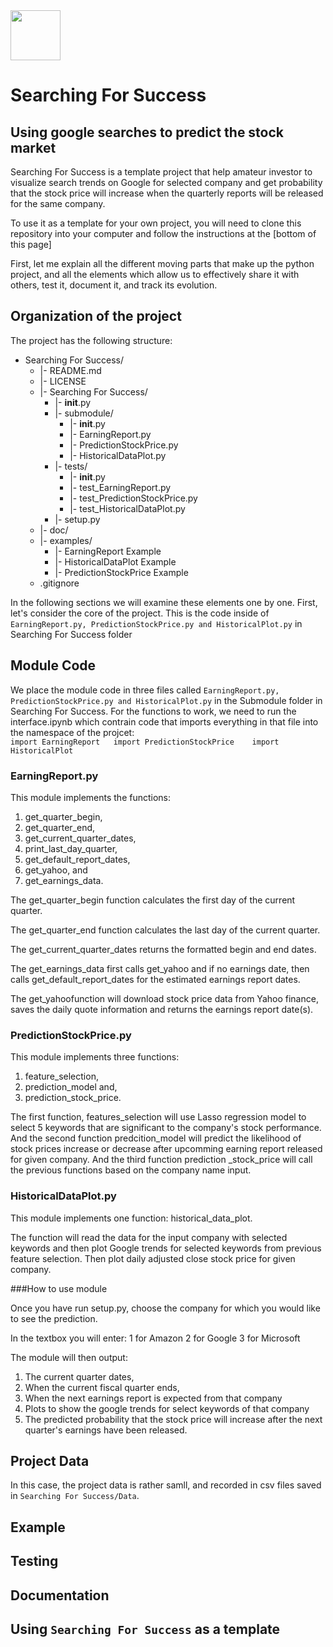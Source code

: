 <img src="https://github.com/khyatiparekh/Data515_FinalProject/blob/master/logo.png" width="80">

# Searching For Success 
## Using google searches to predict the stock market

Searching For Success is a template project that help amateur investor to visualize search trends 
on Google for selected company and get probability that the stock price will increase when 
the quarterly reports will be released for the same company.

To use it as a template for your own project, you will need to clone this
repository into your computer and follow the instructions at the [bottom of this page]

First, let me explain all the different moving parts that make up the
python project, and all the elements which allow us to effectively
share it with others, test it, document it, and track its evolution.

## Organization of the  project

The project has the following structure:  
   * Searching For Success/  
     * |- README.md  
     * |- LICENSE  
     * |- Searching For Success/  
        * |- __init__.py  
        * |- submodule/ 
           * |- __init__.py  
           * |- EarningReport.py  
           * |- PredictionStockPrice.py  
           * |- HistoricalDataPlot.py  
        * |- tests/  
           * |- __init__.py  
           * |- test_EarningReport.py  
           * |- test_PredictionStockPrice.py  
           * |- test_HistoricalDataPlot.py  
        * |- setup.py   
      * |- doc/  
      * |- examples/  
           * |- EarningReport Example
           * |- HistoricalDataPlot Example
           * |- PredictionStockPrice Example
      * .gitignore  
     
In the following sections we will examine these elements one by one. First,
let's consider the core of the project. This is the code inside of
`EarningReport.py, PredictionStockPrice.py and HistoricalPlot.py` in Searching For Success folder 

## Module Code
We place the module code in three files called `EarningReport.py, PredictionStockPrice.py and HistoricalPlot.py`
in the Submodule folder in Searching For Success.  For the functions to work, we need to run the interface.ipynb which contrain code that imports everything in that file into the namespace of the projcet:  
`import EarningReport  
 import PredictionStockPrice   
 import HistoricalPlot`  
 
### EarningReport.py

This module implements the functions: 

1) get_quarter_begin, 
2) get_quarter_end,
3) get_current_quarter_dates, 
4) print_last_day_quarter, 
5) get_default_report_dates, 
6) get_yahoo, and 
7) get_earnings_data.

The get_quarter_begin function calculates the first day of the current quarter.

The get_quarter_end function calculates the last day of the current quarter.

The get_current_quarter_dates returns the formatted begin and end dates.

The get_earnings_data first calls get_yahoo and if no earnings date, then calls get_default_report_dates for the estimated earnings report dates.

The get_yahoofunction will download stock price data from Yahoo finance, saves the daily quote information and returns the earnings report date(s).

### PredictionStockPrice.py

This module implements three functions: 
1) feature_selection,
2) prediction_model and, 
3) prediction_stock_price. 

The first function,
features_selection will use Lasso regression model to select
5 keywords that are significant to the company's stock performance.
And the second function predcition_model will predict the
likelihood of stock prices increase or decrease after upcomming
earning report released for given company. And the third function
prediction _stock_price will call the previous functions
based on the company name input.

### HistoricalDataPlot.py

This module implements one function: historical_data_plot.

The function will read the data for the input company with selected keywords and then plot Google trends for selected keywords from previous feature selection. 
Then plot daily adjusted close stock price for given company.

###How to use module

Once you have run setup.py, choose the company for which you would like to see the prediction.

In the textbox you will enter:
1 for Amazon
2 for Google
3 for Microsoft

The module will then output:
1) The current quarter dates, 
2) When the current fiscal quarter ends, 
3) When the next earnings report is expected from that company
4) Plots to show the google trends for select keywords of that company
5) The predicted probability that the stock price will increase after the next quarter's earnings have been released.

## Project Data
In this case, the project data is rather samll, and recorded in csv files saved in `Searching For Success/Data`.  

## Example

## Testing  

## Documentation

## Using `Searching For Success` as a template

